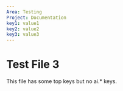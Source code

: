 ```yaml
---
Area: Testing
Project: Documentation
key1: value1
key2: value2
key3: value3
---
```

# Test File 3
This file has some top keys but no ai.* keys.
